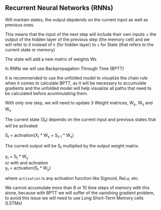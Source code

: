 ## Recurrent Neural Networks (RNNs)
Will mantain states, the output depdends on the current input as well as previous ones.

This means that the input of the next step will include their own inputs + the output of the hidden layer of the previous step (the memory cell) and we will refer to it instead of ```h``` (for hidden layer) to ```s``` for State (that refers to the current state or memory)

The state will add a new matrix of weights Ws

In RNNs we will use Backpropagation Through Time (BPTT)

It is recommended to use the unfolded model to visualize the chain rule when it comes to calculate BPTT, as it will be necessary to accumulate gradients and the unfolded model will help visualize all paths that need to be calculated before acummulating them.

With only one step, we will need to update 3 Weight matrices, W<sub>y</sub>, W<sub>s</sub> and W<sub>x</sub>

The current state (S<sub>t</sub>) depends on the current input and previous states that will be activated 

S<sub>t</sub> = activation(X<sub>t</sub> * W<sub>x</sub> + S<sub>t-1</sub> * W<sub>s</sub>)

The current output will be S<sub>t</sub> multiplied by the output weight matrix.

y<sub>t</sub> = S<sub>t</sub> * W<sub>y</sub>  
or with and activation  
y<sub>t</sub> = activation(S<sub>t</sub> * W<sub>y</sub>)

where ```activation``` is any activation function like Sigmoid, ReLu, etc.

We cannot accumulate more than 8 or 10 time steps of memory with this alone, because with BPTT we will suffer of the vanishing gradient problem, to avoid this issue we will need to use Long Short-Term Memory cells (LSTMs)
